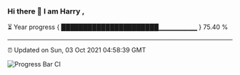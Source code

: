 ### Hi there 👋 I am Harry , 

⏳ Year progress { ██████████████████████▁▁▁▁▁▁▁▁ } 75.40 %

---

⏰ Updated on Sun, 03 Oct 2021 04:58:39 GMT

![Progress Bar CI](https://github.com/duykhang68/duykhang68/workflows/Progress%20Bar%20CI/badge.svg)
